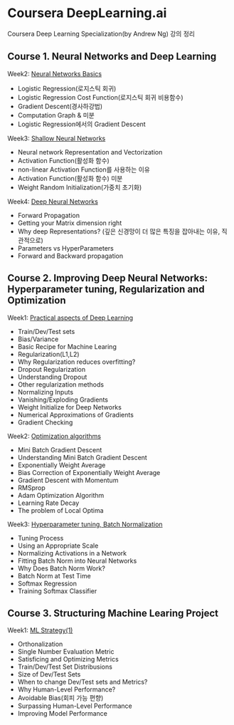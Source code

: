 ﻿# Coursera DeepLearning.ai
Coursera Deep Learning Specialization(by Andrew Ng) 강의 정리


## Course 1. Neural Networks and Deep Learning

Week2: [Neural Networks Basics](https://github.com/wooseok-shin/DeepLearning.ai/tree/master/1.%20Neural%20Networks%20and%20Deep%20Learning/week2)
* Logistic Regression(로지스틱 회귀)
* Logistic Regression Cost Function(로지스틱 회귀 비용함수)
* Gradient Descent(경사하강법)
* Computation Graph & 미분
* Logistic Regression에서의 Gradient Descent


Week3: [Shallow Neural Networks](https://github.com/wooseok-shin/DeepLearning.ai/tree/master/1.%20Neural%20Networks%20and%20Deep%20Learning/week3)
* Neural network Representation and Vectorization
* Activation Function(활성화 함수)
* non-linear Activation Function를 사용하는 이유
* Activation Function(활성화 함수) 미분  
* Weight Random Initialization(가중치 초기화)


Week4: [Deep Neural Networks](https://github.com/wooseok-shin/DeepLearning.ai/tree/master/1.%20Neural%20Networks%20and%20Deep%20Learning/week4)
* Forward Propagation  
* Getting your Matrix dimension right  
* Why deep Representations? (깊은 신경망이 더 많은 특징을 잡아내는 이유, 직관적으로)  
* Parameters vs HyperParameters  
* Forward and Backward propagation  
  
  
  
## Course 2. Improving Deep Neural Networks: Hyperparameter tuning, Regularization and Optimization

Week1: [Practical aspects of Deep Learning](https://github.com/wooseok-shin/DeepLearning.ai/tree/master/2.%20Improving%20Deep%20Neural%20Networks%20(Hyperparameter%20tuning%2C%20Regularization%20and%20Optimization)/week1)
* Train/Dev/Test sets
* Bias/Variance
* Basic Recipe for Machine Learing
* Regularization(L1,L2)
* Why Regularization reduces overfitting?
* Dropout Regularization
* Understanding Dropout
* Other regularization methods
* Normalizing Inputs
* Vanishing/Exploding Gradients
* Weight Initialize for Deep Networks
* Numerical Approximations of Gradients
* Gradient Checking

  
Week2: [Optimization algorithms](https://github.com/wooseok-shin/DeepLearning.ai/tree/master/2.%20Improving%20Deep%20Neural%20Networks%20(Hyperparameter%20tuning%2C%20Regularization%20and%20Optimization)/week2)
* Mini Batch Gradient Descent
* Understanding Mini Batch Gradient Descent
* Exponentially Weight Average
* Bias Correction of Exponentially Weight Average
* Gradient Descent with Momentum
* RMSprop
* Adam Optimization Algorithm
* Learning Rate Decay
* The problem of Local Optima
  
  
Week3: [Hyperparameter tuning, Batch Normalization](https://github.com/wooseok-shin/DeepLearning.ai/tree/master/2.%20Improving%20Deep%20Neural%20Networks%20(Hyperparameter%20tuning%2C%20Regularization%20and%20Optimization)/week3)  
* Tuning Process
* Using an Appropriate Scale
* Normalizing Activations in a Network
* Fitting Batch Norm into Neural Networks
* Why Does Batch Norm Work?
* Batch Norm at Test Time
* Softmax Regression
* Training Softmax Classifier


## Course 3. Structuring Machine Learing Project

Week1: [ML Strategy(1)](https://github.com/wooseok-shin/DeepLearning.ai/tree/master/3.%20Structuring%20Machine%20Learning%20Projects/week1)
* Orthonalization
* Single Number Evaluation Metric
* Satisficing and Optimizing Metrics
* Train/Dev/Test Set Distribusions
* Size of Dev/Test Sets
* When to change Dev/Test sets and Metrics?
* Why Human-Level Performance?
* Avoidable Bias(회피 가능 편향)
* Surpassing Human-Level Performance
* Improving Model Performance